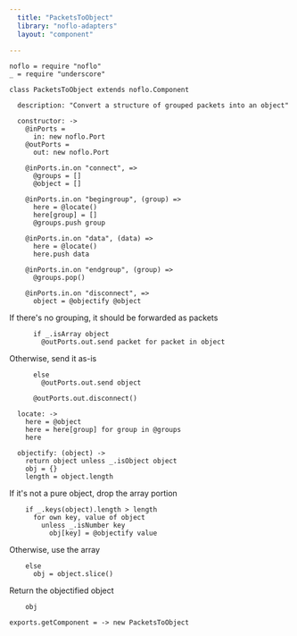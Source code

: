 ```yaml
---
  title: "PacketsToObject"
  library: "noflo-adapters"
  layout: "component"

---
```


    noflo = require "noflo"
    _ = require "underscore"
    
    class PacketsToObject extends noflo.Component
    
      description: "Convert a structure of grouped packets into an object"
    
      constructor: ->
        @inPorts =
          in: new noflo.Port
        @outPorts =
          out: new noflo.Port
    
        @inPorts.in.on "connect", =>
          @groups = []
          @object = []
    
        @inPorts.in.on "begingroup", (group) =>
          here = @locate()
          here[group] = []
          @groups.push group
    
        @inPorts.in.on "data", (data) =>
          here = @locate()
          here.push data
    
        @inPorts.in.on "endgroup", (group) =>
          @groups.pop()
    
        @inPorts.in.on "disconnect", =>
          object = @objectify @object
    

If there's no grouping, it should be forwarded as packets

          if _.isArray object
            @outPorts.out.send packet for packet in object

Otherwise, send it as-is

          else
            @outPorts.out.send object
    
          @outPorts.out.disconnect()
    
      locate: ->
        here = @object
        here = here[group] for group in @groups
        here
    
      objectify: (object) ->
        return object unless _.isObject object
        obj = {}
        length = object.length
    

If it's not a pure object, drop the array portion

        if _.keys(object).length > length
          for own key, value of object
            unless _.isNumber key
              obj[key] = @objectify value

Otherwise, use the array

        else
          obj = object.slice()
    

Return the objectified object

        obj
    
    exports.getComponent = -> new PacketsToObject
    
